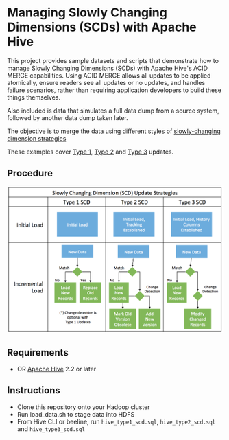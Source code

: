 # Managing Slowly Changing Dimensions (SCDs) with Apache Hive

This project provides sample datasets and scripts that demonstrate how to manage Slowly Changing Dimensions (SCDs) with Apache Hive's ACID MERGE capabilities. Using ACID MERGE allows all updates to be applied atomically, ensure readers see all updates or no updates, and handles failure scenarios, rather than requiring application developers to build these things themselves.

Also included is data that simulates a full data dump from a source system, followed by another data dump taken later.

The objective is to merge the data using different styles of [slowly-changing dimension strategies](https://en.wikipedia.org/wiki/Slowly_changing_dimension)

These examples cover [Type 1](hive_type1_scd.sql), [Type 2](hive_type2_scd.sql) and [Type 3](hive_type3_scd.sql) updates.

## Procedure

![SCD Strategies](SCDStrategies.png "SCD Strategies")

## Requirements

* OR [Apache Hive](https://hive.apache.org/) 2.2 or later

## Instructions

* Clone this repository onto your Hadoop cluster
* Run load_data.sh to stage data into HDFS
* From Hive CLI or beeline, run `hive_type1_scd.sql`, `hive_type2_scd.sql` and `hive_type3_scd.sql`
